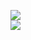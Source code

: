 [![](https://img.shields.io/badge/Made%20With-Github%20Spray-lightgrey.svg?style=for-the-badge&logo=github)](https://github.com/Annihil/github-spray#21142)  
[![](https://i.imgur.com/2DrTn0Z.gif)](https://github.com/Annihil/github-spray)
